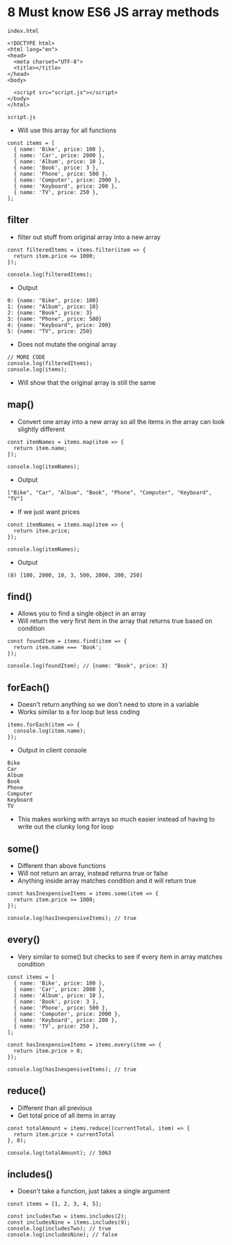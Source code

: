 # 8 Must know ES6 JS array methods

`index.html`

```
<!DOCTYPE html>
<html lang="en">
<head>
  <meta charset="UTF-8">
  <title></title>
</head>
<body>
 
  <script src="script.js"></script>
</body>
</html>
```

`script.js`

* Will use this array for all functions

```
const items = [
  { name: 'Bike', price: 100 },
  { name: 'Car', price: 2000 },
  { name: 'Album', price: 10 },
  { name: 'Book', price: 3 },
  { name: 'Phone', price: 500 },
  { name: 'Computer', price: 2000 },
  { name: 'Keyboard', price: 200 },
  { name: 'TV', price: 250 },
];
```

## filter
* filter out stuff from original array into a new array

```
const filteredItems = items.filter(item => {
  return item.price <= 1000;
});

console.log(filteredItems);

```

* Output

```
0: {name: "Bike", price: 100}
1: {name: "Album", price: 10}
2: {name: "Book", price: 3}
3: {name: "Phone", price: 500}
4: {name: "Keyboard", price: 200}
5: {name: "TV", price: 250}
```

* Does not mutate the original array

```
// MORE CODE
console.log(filteredItems);
console.log(items);
```

* Will show that the original array is still the same

## map()
* Convert one array into a new array so all the items in the array can look slightly different

```
const itemNames = items.map(item => {
  return item.name;
});

console.log(itemNames);

```

* Output

```
["Bike", "Car", "Album", "Book", "Phone", "Computer", "Keyboard", "TV"]
```

* If we just want prices

```
const itemNames = items.map(item => {
  return item.price;
});

console.log(itemNames);
```

* Output

```
(8) [100, 2000, 10, 3, 500, 2000, 200, 250]
```

## find()
* Allows you to find a single object in an array
* Will return the very first item in the array that returns true based on condition

```
const foundItem = items.find(item => {
  return item.name === 'Book';
});

console.log(foundItem); // {name: "Book", price: 3}

```

## forEach()
* Doesn't return anything so we don't need to store in a variable
* Works similar to a for loop but less coding

```
items.forEach(item => {
  console.log(item.name);
});

```

* Output in client console

```
Bike
Car
Album
Book
Phone
Computer
Keyboard
TV
```

* This makes working with arrays so much easier instead of having to write out the clunky long for loop

## some()
* Different than above functions
* Will not return an array, instead returns true or false
* Anything inside array matches condition and it will return true

```
const hasInexpensiveItems = items.some(item => {
  return item.price >= 1000;
});

console.log(hasInexpensiveItems); // true

```

## every()
* Very similar to some() but checks to see if every item in array matches condition

```
const items = [
  { name: 'Bike', price: 100 },
  { name: 'Car', price: 2000 },
  { name: 'Album', price: 10 },
  { name: 'Book', price: 3 },
  { name: 'Phone', price: 500 },
  { name: 'Computer', price: 2000 },
  { name: 'Keyboard', price: 200 },
  { name: 'TV', price: 250 },
];

const hasInexpensiveItems = items.every(item => {
  return item.price > 0;
});

console.log(hasInexpensiveItems); // true
```

## reduce()
* Different than all previous
* Get total price of all items in array

```
const totalAmount = items.reduce((currentTotal, item) => {
  return item.price + currentTotal
}, 0);

console.log(totalAmount); // 5063
```

## includes()
* Doesn't take a function, just takes a single argument

```
const items = [1, 2, 3, 4, 5];

const includesTwo = items.includes(2);
const includesNine = items.includes(9);
console.log(includesTwo); // true
console.log(includesNine); // false
```
